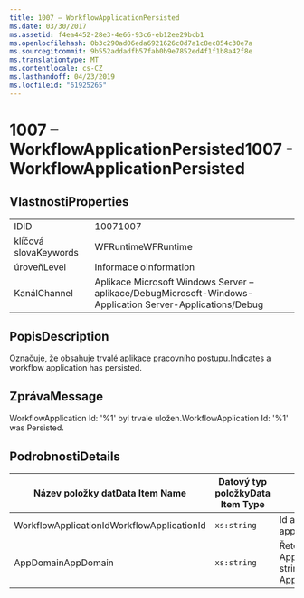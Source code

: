 ```yaml
---
title: 1007 – WorkflowApplicationPersisted
ms.date: 03/30/2017
ms.assetid: f4ea4452-28e3-4e66-93c6-eb12ee29bcb1
ms.openlocfilehash: 0b3c290ad06eda6921626c0d7a1c8ec854c30e7a
ms.sourcegitcommit: 9b552addadfb57fab0b9e7852ed4f1f1b8a42f8e
ms.translationtype: MT
ms.contentlocale: cs-CZ
ms.lasthandoff: 04/23/2019
ms.locfileid: "61925265"
---
```

# <a name="1007---workflowapplicationpersisted"></a><span data-ttu-id="b63c4-102">1007 – WorkflowApplicationPersisted</span><span class="sxs-lookup"><span data-stu-id="b63c4-102">1007 - WorkflowApplicationPersisted</span></span>
## <a name="properties"></a><span data-ttu-id="b63c4-103">Vlastnosti</span><span class="sxs-lookup"><span data-stu-id="b63c4-103">Properties</span></span>  
  
|||  
|-|-|  
|<span data-ttu-id="b63c4-104">ID</span><span class="sxs-lookup"><span data-stu-id="b63c4-104">ID</span></span>|<span data-ttu-id="b63c4-105">1007</span><span class="sxs-lookup"><span data-stu-id="b63c4-105">1007</span></span>|  
|<span data-ttu-id="b63c4-106">klíčová slova</span><span class="sxs-lookup"><span data-stu-id="b63c4-106">Keywords</span></span>|<span data-ttu-id="b63c4-107">WFRuntime</span><span class="sxs-lookup"><span data-stu-id="b63c4-107">WFRuntime</span></span>|  
|<span data-ttu-id="b63c4-108">úroveň</span><span class="sxs-lookup"><span data-stu-id="b63c4-108">Level</span></span>|<span data-ttu-id="b63c4-109">Informace o</span><span class="sxs-lookup"><span data-stu-id="b63c4-109">Information</span></span>|  
|<span data-ttu-id="b63c4-110">Kanál</span><span class="sxs-lookup"><span data-stu-id="b63c4-110">Channel</span></span>|<span data-ttu-id="b63c4-111">Aplikace Microsoft Windows Server – aplikace/Debug</span><span class="sxs-lookup"><span data-stu-id="b63c4-111">Microsoft-Windows-Application Server-Applications/Debug</span></span>|  
  
## <a name="description"></a><span data-ttu-id="b63c4-112">Popis</span><span class="sxs-lookup"><span data-stu-id="b63c4-112">Description</span></span>  
 <span data-ttu-id="b63c4-113">Označuje, že obsahuje trvalé aplikace pracovního postupu.</span><span class="sxs-lookup"><span data-stu-id="b63c4-113">Indicates a workflow application has persisted.</span></span>  
  
## <a name="message"></a><span data-ttu-id="b63c4-114">Zpráva</span><span class="sxs-lookup"><span data-stu-id="b63c4-114">Message</span></span>  
 <span data-ttu-id="b63c4-115">WorkflowApplication Id: '%1' byl trvale uložen.</span><span class="sxs-lookup"><span data-stu-id="b63c4-115">WorkflowApplication Id: '%1' was Persisted.</span></span>  
  
## <a name="details"></a><span data-ttu-id="b63c4-116">Podrobnosti</span><span class="sxs-lookup"><span data-stu-id="b63c4-116">Details</span></span>  
  
|<span data-ttu-id="b63c4-117">Název položky dat</span><span class="sxs-lookup"><span data-stu-id="b63c4-117">Data Item Name</span></span>|<span data-ttu-id="b63c4-118">Datový typ položky</span><span class="sxs-lookup"><span data-stu-id="b63c4-118">Data Item Type</span></span>|<span data-ttu-id="b63c4-119">Popis</span><span class="sxs-lookup"><span data-stu-id="b63c4-119">Description</span></span>|  
|--------------------|--------------------|-----------------|  
|<span data-ttu-id="b63c4-120">WorkflowApplicationId</span><span class="sxs-lookup"><span data-stu-id="b63c4-120">WorkflowApplicationId</span></span>|`xs:string`|<span data-ttu-id="b63c4-121">Id aplikace pracovního postupu</span><span class="sxs-lookup"><span data-stu-id="b63c4-121">The workflow application id</span></span>|  
|<span data-ttu-id="b63c4-122">AppDomain</span><span class="sxs-lookup"><span data-stu-id="b63c4-122">AppDomain</span></span>|`xs:string`|<span data-ttu-id="b63c4-123">Řetězec vrácený funkcí AppDomain.CurrentDomain.FriendlyName.</span><span class="sxs-lookup"><span data-stu-id="b63c4-123">The string returned by AppDomain.CurrentDomain.FriendlyName.</span></span>|
